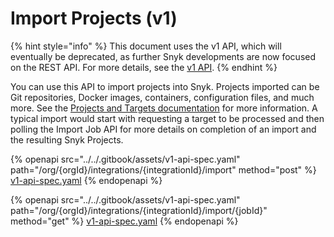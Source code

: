 # Import Projects (v1)

{% hint style="info" %}
This document uses the v1 API, which will eventually be deprecated, as further Snyk developments are now focused on the REST API. For more details, see the [v1 API](../v1-api.md).
{% endhint %}

You can use this API to import projects into Snyk. Projects imported can be Git repositories, Docker images, containers, configuration files, and much more. See the [Projects and Targets documentation](https://docs.snyk.io/getting-started/introduction-to-snyk-projects#targets) for more information. A typical import would start with requesting a target to be processed and then polling the Import Job API for more details on completion of an import and the resulting Snyk Projects.

{% openapi src="../../.gitbook/assets/v1-api-spec.yaml" path="/org/{orgId}/integrations/{integrationId}/import" method="post" %}
[v1-api-spec.yaml](../../.gitbook/assets/v1-api-spec.yaml)
{% endopenapi %}

{% openapi src="../../.gitbook/assets/v1-api-spec.yaml" path="/org/{orgId}/integrations/{integrationId}/import/{jobId}" method="get" %}
[v1-api-spec.yaml](../../.gitbook/assets/v1-api-spec.yaml)
{% endopenapi %}
